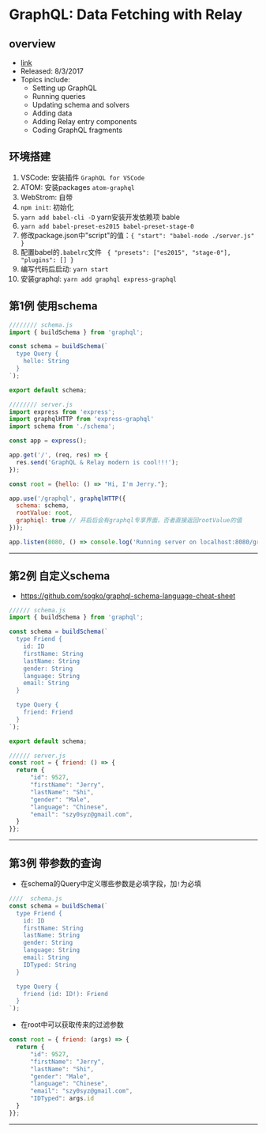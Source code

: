 # GraphQL: Data Fetching with Relay


## overview

- [link][1]
- Released: 8/3/2017
- Topics include:
    - Setting up GraphQL
    - Running queries
    - Updating schema and solvers
    - Adding data
    - Adding Relay entry components
    - Coding GraphQL fragments

## 环境搭建

1. VSCode: 安装插件 `GraphQL for VSCode`
2. ATOM: 安装packages `atom-graphql`
3. WebStrom: 自带
4. `npm init`: 初始化
5. `yarn add babel-cli -D` yarn安装开发依赖项 bable
6. `yarn add babel-preset-es2015 babel-preset-stage-0`
7. 修改package.json中"script"的值：`{ "start": "babel-node ./server.js" }`
8. 配置babel的`.babelrc`文件 ` { "presets": ["es2015", "stage-0"], "plugins": [] }`
9. 编写代码后启动: `yarn start`
10. 安装graphql: `yarn add graphql express-graphql`

## 第1例 使用schema

```js
//////// schema.js
import { buildSchema } from 'graphql';

const schema = buildSchema(`
  type Query {
    hello: String
  }
`);

export default schema;
```

```js
//////// server.js
import express from 'express';
import graphqlHTTP from 'express-graphql'
import schema from './schema';

const app = express();

app.get('/', (req, res) => {
  res.send('GraphQL & Relay modern is cool!!!');
});

const root = {hello: () => "Hi, I'm Jerry."};

app.use('/graphql', graphqlHTTP({
  schema: schema,
  rootValue: root,
  graphiql: true // 开启后会有graphql专享界面，否者直接返回rootValue的值
}));

app.listen(8080, () => console.log('Running server on localhost:8080/graphql'));
```

----------

## 第2例 自定义schema

- https://github.com/sogko/graphql-schema-language-cheat-sheet

```js
////// schema.js
import { buildSchema } from 'graphql';

const schema = buildSchema(`
  type Friend {
    id: ID
    firstName: String
    lastName: String
    gender: String
    language: String
    email: String
  }

  type Query {
    friend: Friend
  }
`);

export default schema;
```

```js
////// server.js
const root = { friend: () => {
  return {
      "id": 9527,
      "firstName": "Jerry",
      "lastName": "Shi",
      "gender": "Male",
      "language": "Chinese",
      "email": "szy0syz@gmail.com",
  }
}};
```

----------

## 第3例 带参数的查询

- 在schema的Query中定义哪些参数是必填字段，加`!`为必填

```js
////  schema.js
const schema = buildSchema(`
  type Friend {
    id: ID
    firstName: String
    lastName: String
    gender: String
    language: String
    email: String
    IDTyped: String
  }

  type Query {
    friend (id: ID!): Friend
  }
`);
```

- 在root中可以获取传来的过滤参数

```js
const root = { friend: (args) => {
  return {
      "id": 9527,
      "firstName": "Jerry",
      "lastName": "Shi",
      "gender": "Male",
      "language": "Chinese",
      "email": "szy0syz@gmail.com",
      "IDTyped": args.id
  }
}};
```


----------


  [1]: https://www.lynda.com/GraphQL-tutorials/GraphQL-Data-Fetching-Relay/595829-2.html